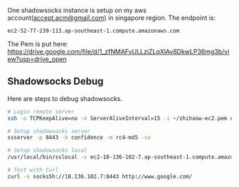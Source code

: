 One shadowsocks instance is setup on my aws account(accept.acm@gmail.com) in singapore region. The endpoint is:

```
ec2-52-77-239-113.ap-southeast-1.compute.amazonaws.com
```

The Pem is put here: https://drive.google.com/file/d/1_zfNMAFvULLziZLqXlAv8DkwLP36mg3b/view?usp=drive_open

## Shadowsocks Debug

Here are steps to debug shadowsocks.

```sh
# Login remote server
ssh -o TCPKeepAlive=no -o ServerAliveInterval=15 -i ~/zhihaow-ec2.pem ec2-user@ec2-18-136-102-7.ap-southeast-1.compute.amazonaws.com

# Setup shadowsocks server
ssserver -p 8443 -k confidence -m rc4-md5 -vv

# Setup shadowsocks local
/usr/local/bin/sslocal -s ec2-18-136-102-7.ap-southeast-1.compute.amazonaws.com -p 8443 -k confidence -m rc4-md5 -vv

# Test with Curl
curl -x socks5h://18.136.102.7:8443 http://www.google.com/
```
